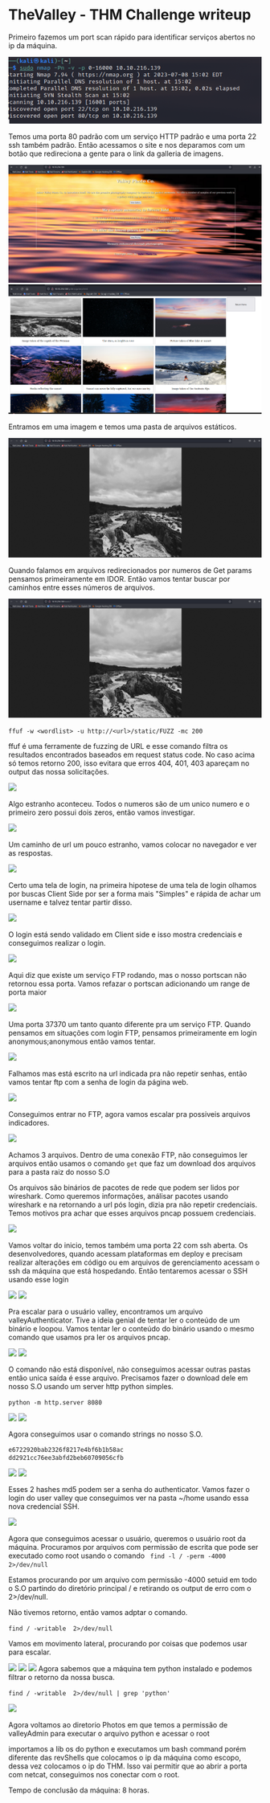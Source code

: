 # TheValley - THM Challenge writeup

Primeiro fazemos um port scan rápido para identificar serviços abertos no ip da máquina.

<img src="images/TheValleyNmapFirstStep.png">

Temos uma porta 80 padrão com um serviço HTTP padrão e uma porta 22 ssh também padrão. Então acessamos o site e nos deparamos com um botão que redireciona a gente para o link da galleria de imagens.

<img src="images/theValley.png">

<img src="images/Gallery.png">

Entramos em uma imagem e temos uma pasta de arquivos estáticos.

<img src="images/idor.png">

Quando falamos em arquivos redirecionados por numeros de Get params pensamos primeiramente em IDOR. Então vamos tentar buscar por caminhos entre esses números de arquivos.

<img src="images/idor.png">


```ffuf -w <wordlist> -u http://<url>/static/FUZZ -mc 200```

ffuf é uma ferramente de fuzzing de URL e esse comando filtra os resultados encontrados baseados em request status code. No caso acima só temos retorno 200, isso evitara que erros 404, 401, 403 apareçam no output das nossa solicitações.


<img src="images/00Img.png">

Algo estranho aconteceu. Todos o numeros são de um unico numero e o primeiro zero possui dois zeros, então vamos investigar.


<img src="images/newPath.png">

Um caminho de url um pouco estranho, vamos colocar no navegador e ver as respostas.

<img src="images/login.png">

Certo uma tela de login, na primeira hipotese de uma tela de login olhamos por buscas Client Side por ser a forma mais "Simples" e rápida de achar um username e talvez tentar partir disso.

<img src="images/ClientSide.png">

O login está sendo validado em Client side e isso mostra credenciais e conseguimos realizar o login.

<img src="images/opa.png">

Aqui diz que existe um serviço FTP rodando, mas o nosso portscan não retornou essa porta. Vamos refazar o portscan adicionando um range de porta maior

<img src="images/ftp.png">

Uma porta 37370 um tanto quanto diferente pra um serviço FTP. Quando pensamos em situações com login FTP, pensamos primeiramente em login anonymous;anonymous então vamos tentar.

<img src="images/anonymous.png">

Falhamos mas está escrito na url indicada pra não repetir senhas, então vamos tentar ftp com a senha de login da página web.

<img src="images/success.png">

Conseguimos entrar no FTP, agora vamos escalar pra possiveis arquivos indicadores.


<img src="images/files.png">

Achamos 3 arquivos. Dentro de uma conexão FTP, não conseguimos ler arquivos então usamos o comando ```get``` que faz um download dos arquivos para a pasta raiz do nosso S.O


Os arquivos são binários de pacotes de rede que podem ser lidos por wireshark. Como queremos informações, análisar pacotes usando wireshark e na retornando a url pós login, dizia pra não repetir credenciais. Temos motivos pra achar que esses arquivos pncap possuem credenciais. 

<img src="images/sshlogin.png">

Vamos voltar do inicio, temos também uma porta 22 com ssh aberta. Os desenvolvedores, quando acessam plataformas em deploy e precisam realizar alterações em código ou em arquivos de gerenciamento acessam o ssh da máquina que está hospedando. Então tentaremos acessar o SSH usando esse login


<img src="images/flag.png">


<img src="images/loopou.png">

Pra escalar para o usuário valley, encontramos um arquivo valleyAuthenticator. Tive a ideia genial de tentar ler o conteúdo de um binário e loopou. Vamos tentar ler o conteúdo do binário usando o mesmo comando que usamos pra ler os arquivos pncap.

<img src="images/RootStep1.png">

<img src="images/stringserro.png">

O comando não está disponível, não conseguimos acessar outras pastas então unica saída é esse arquivo. Precisamos fazer o download dele em nosso S.O usando um server http python simples.

``` python -m http.server 8080 ```

<img src="images/200Scuccess.png">

<img src="images/DownloadAuthenticator.png">

Agora conseguimos usar o comando strings no nosso S.O.

```
e6722920bab2326f8217e4bf6b1b58ac
dd2921cc76ee3abfd2beb60709056cfb
```
<img src="images/user.png">
<img src="images/pass.png">

Esses 2 hashes md5 podem ser a senha do authenticator. Vamos fazer o login do user valley que conseguimos ver na pasta ~/home usando essa nova credencial SSH.

<img src="images/ValleyUser.png">

Agora que conseguimos acessar o usuário, queremos o usuário root da máquina. Procuramos por arquivos com permissão de escrita que pode ser executado como root usando o comando ``` find -l / -perm -4000 2>/dev/null```

Estamos procurando por um arquivo com permissão -4000 setuid em todo o S.O partindo do diretório principal / e retirando os output de erro com o 2>/dev/null.

Não tivemos retorno, então vamos adptar o comando.

```find / -writable  2>/dev/null```

Vamos em movimento lateral, procurando por coisas que podemos usar para escalar. 

<img src="images/erroStep2.png">
<img src="images/erroStep3.png">

<img src="images/python.png">
Agora sabemos que a máquina tem python instalado e podemos filtrar o retorno da nossa busca.

```find / -writable  2>/dev/null | grep 'python'``` 

<img src="images/base64.png">

Agora voltamos ao diretorio Photos em que temos a permissão de valleyAdmin para executar o arquivo python e acessar o root


importamos a lib os do python e executamos um bash command porém diferente das revShells que colocamos o ip da máquina como escopo, dessa vez colocamos o ip do THM. Isso vai permitir que ao abrir a porta com netcat, conseguimos nos conectar com o root.


Tempo de conclusão da máquina: 8 horas.

